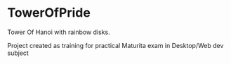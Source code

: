 # TowerOfPride
Tower Of Hanoi with rainbow disks.

Project created as training for practical Maturita exam in Desktop/Web dev subject 
